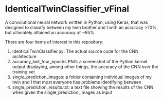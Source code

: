 # IdenticalTwinClassifier_vFinal
A convolutional neural network written in Python, using Keras, that was designed to classify between my twin brother and I with an accuracy >70%, but ultimately attained an accuracy of ~95%

There are four items of interest in this repository:

1) IdenticalTwinClassifier.py: The actual source code for the CNN architecture
2) accuracy_last_four_epochs.PNG: a screenshot of the Python kernel output displaying, 
    among other things, the accuracy of the CNN over the training set
3) single_prediction_images: a folder containing individual images of my twin and I that most everyone has problems identifying between
4) single_prediction_results.txt: a text file showing the results of the CNN when given the single_prediction_images as input
